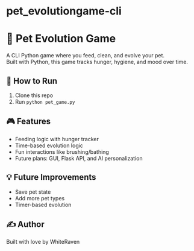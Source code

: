 # pet_evolutiongame-cli
# 🐾 Pet Evolution Game

A CLI Python game where you feed, clean, and evolve your pet.  
Built with Python, this game tracks hunger, hygiene, and mood over time.

## 🔧 How to Run
1. Clone this repo
2. Run `python pet_game.py`

## 🎮 Features
- Feeding logic with hunger tracker
- Time-based evolution logic
- Fun interactions like brushing/bathing
- Future plans: GUI, Flask API, and AI personalization

## 💡 Future Improvements
- Save pet state
- Add more pet types
- Timer-based evolution

## ✍️ Author
Built with love by WhiteRaven
